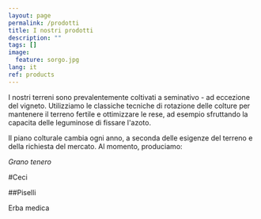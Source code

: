 ```yaml
---
layout: page
permalink: /prodotti
title: I nostri prodotti
description: ""
tags: []
image:
  feature: sorgo.jpg
lang: it
ref: products
---
```


I nostri terreni sono prevalentemente coltivati a seminativo - ad eccezione del vigneto. Utilizziamo le classiche tecniche di rotazione delle colture per mantenere il terreno fertile e ottimizzare le rese, ad esempio sfruttando la capacita delle leguminose di fissare l'azoto.   

Il piano colturale cambia ogni anno, a seconda delle esigenze del terreno e della richiesta del mercato. Al momento, produciamo: 

*Grano tenero*


#Ceci

##Piselli

Erba medica

